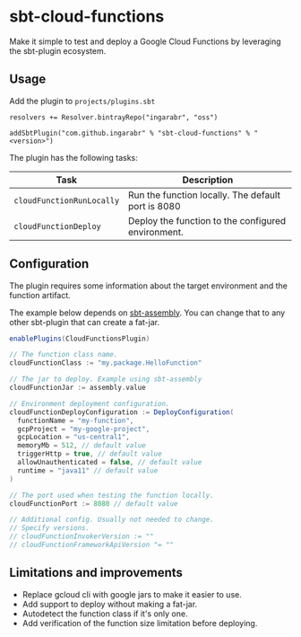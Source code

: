 # sbt-cloud-functions

Make it simple to test and deploy a Google Cloud Functions by leveraging the sbt-plugin ecosystem.

## Usage

Add the plugin to `projects/plugins.sbt`

```
resolvers += Resolver.bintrayRepo("ingarabr", "oss")

addSbtPlugin("com.github.ingarabr" % "sbt-cloud-functions" % "<version>")
```

The plugin has the following tasks:

| Task | Description | 
|---|---|
| `cloudFunctionRunLocally` | Run the function locally. The default port is 8080 | 
| `cloudFunctionDeploy` | Deploy the function to the configured environment. | 


## Configuration

The plugin requires some information about the target environment and the function artifact. 

The example below depends on [sbt-assembly]. You can change that to any other sbt-plugin that can create a fat-jar. 

```sbt
enablePlugins(CloudFunctionsPlugin)

// The function class name.
cloudFunctionClass := "my.package.HelloFunction"

// The jar to deploy. Example using sbt-assembly
cloudFunctionJar := assembly.value

// Environment deployment configuration.
cloudFunctionDeployConfiguration := DeployConfiguration(
  functionName = "my-function",
  gcpProject = "my-google-project",
  gcpLocation = "us-central1",
  memoryMb = 512, // default value
  triggerHttp = true, // default value
  allowUnauthenticated = false, // default value
  runtime = "java11" // default value
)

// The port used when testing the function locally.
cloudFunctionPort := 8080 // default value

// Additional config. Usually not needed to change.
// Specify versions.
// cloudFunctionInvokerVersion := ""
// cloudFunctionFrameworkApiVersion "= ""
```

## Limitations and improvements
- Replace gcloud cli with google jars to make it easier to use.
- Add support to deploy without making a fat-jar.
- Autodetect the function class if it's only one.
- Add verification of the function size limitation before deploying.


[sbt-assembly]: https://github.com/sbt/sbt-assembly
